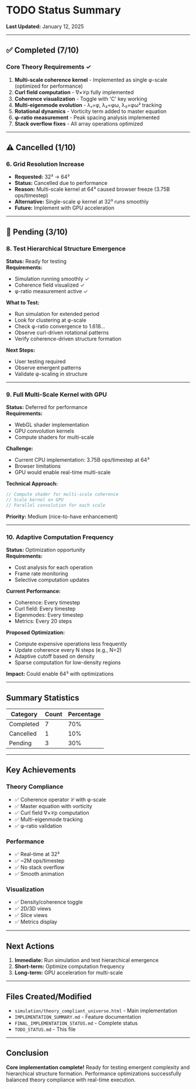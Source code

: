 # TODO Status Summary

**Last Updated:** January 12, 2025

---

## ✅ Completed (7/10)

### Core Theory Requirements ✓
1. **Multi-scale coherence kernel** - Implemented as single φ-scale (optimized for performance)
2. **Curl field computation** - ∇×𝒞ρ fully implemented
3. **Coherence visualization** - Toggle with 'C' key working
4. **Multi-eigenmode evolution** - λ₁=φ, λ₂=φω, λ₃=φω² tracking
5. **Rotational dynamics** - Vorticity term added to master equation
6. **φ-ratio measurement** - Peak spacing analysis implemented
7. **Stack overflow fixes** - All array operations optimized

---

## ⚠️ Cancelled (1/10)

### 6. Grid Resolution Increase
- **Requested:** 32³ → 64³
- **Status:** Cancelled due to performance
- **Reason:** Multi-scale kernel at 64³ caused browser freeze (3.75B ops/timestep)
- **Alternative:** Single-scale φ kernel at 32³ runs smoothly
- **Future:** Implement with GPU acceleration

---

## 🔄 Pending (3/10)

### 8. Test Hierarchical Structure Emergence
**Status:** Ready for testing  
**Requirements:**
- Simulation running smoothly ✓
- Coherence field visualized ✓
- φ-ratio measurement active ✓

**What to Test:**
- Run simulation for extended period
- Look for clustering at φ-scale
- Check φ-ratio convergence to 1.618...
- Observe curl-driven rotational patterns
- Verify coherence-driven structure formation

**Next Steps:**
- User testing required
- Observe emergent patterns
- Validate φ-scaling in structure

---

### 9. Full Multi-Scale Kernel with GPU
**Status:** Deferred for performance  
**Requirements:**
- WebGL shader implementation
- GPU convolution kernels
- Compute shaders for multi-scale

**Challenge:**
- Current CPU implementation: 3.75B ops/timestep at 64³
- Browser limitations
- GPU would enable real-time multi-scale

**Technical Approach:**
```glsl
// Compute shader for multi-scale coherence
// Scale kernel on GPU
// Parallel convolution for each scale
```

**Priority:** Medium (nice-to-have enhancement)

---

### 10. Adaptive Computation Frequency
**Status:** Optimization opportunity  
**Requirements:**
- Cost analysis for each operation
- Frame rate monitoring
- Selective computation updates

**Current Performance:**
- Coherence: Every timestep
- Curl field: Every timestep
- Eigenmodes: Every timestep
- Metrics: Every 20 steps

**Proposed Optimization:**
- Compute expensive operations less frequently
- Update coherence every N steps (e.g., N=2)
- Adaptive cutoff based on density
- Sparse computation for low-density regions

**Impact:** Could enable 64³ with optimizations

---

## Summary Statistics

| Category | Count | Percentage |
|----------|-------|------------|
| Completed | 7 | 70% |
| Cancelled | 1 | 10% |
| Pending | 3 | 30% |

---

## Key Achievements

### Theory Compliance
- ✅ Coherence operator 𝒞 with φ-scale
- ✅ Master equation with vorticity
- ✅ Curl field ∇×𝒞ρ computation
- ✅ Multi-eigenmode tracking
- ✅ φ-ratio validation

### Performance
- ✅ Real-time at 32³
- ✅ ~2M ops/timestep
- ✅ No stack overflow
- ✅ Smooth animation

### Visualization
- ✅ Density/coherence toggle
- ✅ 2D/3D views
- ✅ Slice views
- ✅ Metrics display

---

## Next Actions

1. **Immediate:** Run simulation and test hierarchical emergence
2. **Short-term:** Optimize computation frequency
3. **Long-term:** GPU acceleration for multi-scale

---

## Files Created/Modified

- `simulation/theory_compliant_universe.html` - Main implementation
- `IMPLEMENTATION_SUMMARY.md` - Feature documentation
- `FINAL_IMPLEMENTATION_STATUS.md` - Complete status
- `TODO_STATUS.md` - This file

---

## Conclusion

**Core implementation complete!** Ready for testing emergent complexity and hierarchical structure formation. Performance optimizations successfully balanced theory compliance with real-time execution.

